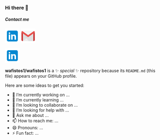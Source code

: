 ### Hi there 👋
##### Contact me



[![LinkedIn][lk]]('https://www.linkedin.com/in/ouafi-mameri-4719488b/')
![Gmail][gl]

 [![My Twitter](./images/linkedin.png)]('https://twitter.com/wafi_Mameri/')

[lk]: ./images/linkedin.png "Wafi LinkedIn"
[gl]: ./images/gmail.png "mameri.wafi@gmail.com"
[tw]: ./images/twitter.png "Wafi Twitter"


**wafistos1/wafistos1** is a ✨ _special_ ✨ repository because its `README.md` (this file) appears on your GitHub profile.

Here are some ideas to get you started:

- 🔭 I’m currently working on ...
- 🌱 I’m currently learning ...
- 👯 I’m looking to collaborate on ...
- 🤔 I’m looking for help with ...
- 💬 Ask me about ...
- 📫 How to reach me: ...
- 😄 Pronouns: ...
- ⚡ Fun fact: ...

